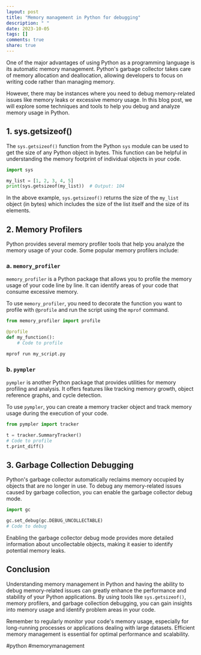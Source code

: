 ```yaml
---
layout: post
title: "Memory management in Python for debugging"
description: " "
date: 2023-10-05
tags: []
comments: true
share: true
---
```


One of the major advantages of using Python as a programming language is its automatic memory management. Python's garbage collector takes care of memory allocation and deallocation, allowing developers to focus on writing code rather than managing memory.

However, there may be instances where you need to debug memory-related issues like memory leaks or excessive memory usage. In this blog post, we will explore some techniques and tools to help you debug and analyze memory usage in Python.

## 1. sys.getsizeof()

The `sys.getsizeof()` function from the Python `sys` module can be used to get the size of any Python object in bytes. This function can be helpful in understanding the memory footprint of individual objects in your code.

```python
import sys

my_list = [1, 2, 3, 4, 5]
print(sys.getsizeof(my_list))  # Output: 104
```

In the above example, `sys.getsizeof()` returns the size of the `my_list` object (in bytes) which includes the size of the list itself and the size of its elements.

## 2. Memory Profilers

Python provides several memory profiler tools that help you analyze the memory usage of your code. Some popular memory profilers include:

### a. `memory_profiler`

`memory_profiler` is a Python package that allows you to profile the memory usage of your code line by line. It can identify areas of your code that consume excessive memory.

To use `memory_profiler`, you need to decorate the function you want to profile with `@profile` and run the script using the `mprof` command.

```python
from memory_profiler import profile

@profile
def my_function():
    # Code to profile

mprof run my_script.py
```

### b. `pympler`

`pympler` is another Python package that provides utilities for memory profiling and analysis. It offers features like tracking memory growth, object reference graphs, and cycle detection.

To use `pympler`, you can create a memory tracker object and track memory usage during the execution of your code.

```python
from pympler import tracker

t = tracker.SummaryTracker()
# Code to profile
t.print_diff()
```

## 3. Garbage Collection Debugging

Python's garbage collector automatically reclaims memory occupied by objects that are no longer in use. To debug any memory-related issues caused by garbage collection, you can enable the garbage collector debug mode.

```python
import gc

gc.set_debug(gc.DEBUG_UNCOLLECTABLE)
# Code to debug
```

Enabling the garbage collector debug mode provides more detailed information about uncollectable objects, making it easier to identify potential memory leaks.

## Conclusion

Understanding memory management in Python and having the ability to debug memory-related issues can greatly enhance the performance and stability of your Python applications. By using tools like `sys.getsizeof()`, memory profilers, and garbage collection debugging, you can gain insights into memory usage and identify problem areas in your code.

Remember to regularly monitor your code's memory usage, especially for long-running processes or applications dealing with large datasets. Efficient memory management is essential for optimal performance and scalability.

#python #memorymanagement